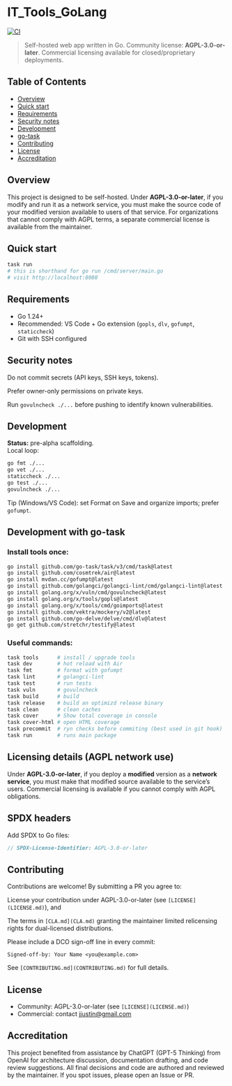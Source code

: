 # IT_Tools_GoLang

[![CI](https://github.com/jsdraven/IT_Tools_GoLang/actions/workflows/ci.yml/badge.svg)](https://github.com/jsdraven/IT_Tools_GoLang/actions/workflows/ci.yml)

> Self-hosted web app written in Go. Community license: **AGPL-3.0-or-later**. Commercial licensing available for closed/proprietary deployments.

## Table of Contents
- [Overview](#overview)
- [Quick start](#quick-start)
- [Requirements](#requirements)
- [Security notes](#security-notes)
- [Development](#development)
- [go-task](#development-with-go-task)
- [Contributing](#contributing)
- [License](#license)
- [Accreditation](#accreditation)


## Overview
This project is designed to be self-hosted. Under **AGPL-3.0-or-later**, if you modify and run it as a network service, you must make the source code of your modified version available to users of that service. For organizations that cannot comply with AGPL terms, a separate commercial license is available from the maintainer.

## Quick start
```bash
task run
# this is shorthand for go run /cmd/server/main.go
# visit http://localhost:8080
```

## Requirements
* Go 1.24+
* Recommended: VS Code + Go extension (`gopls`, `dlv`, `gofumpt`, `staticcheck`)
* Git with SSH configured

## Security notes
Do not commit secrets (API keys, SSH keys, tokens).

Prefer owner-only permissions on private keys.

Run `govulncheck ./...` before pushing to identify known vulnerabilities.

## Development
**Status:** pre-alpha scaffolding.  
Local loop:
```bash
go fmt ./...
go vet ./...
staticcheck ./...
go test ./...
govulncheck ./...
```
Tip (Windows/VS Code): set Format on Save and organize imports; prefer `gofumpt`.

## Development with go-task

### Install tools once:
```bash
go install github.com/go-task/task/v3/cmd/task@latest
go install github.com/cosmtrek/air@latest
go install mvdan.cc/gofumpt@latest
go install github.com/golangci/golangci-lint/cmd/golangci-lint@latest
go install golang.org/x/vuln/cmd/govulncheck@latest
go install golang.org/x/tools/gopls@latest
go install golang.org/x/tools/cmd/goimports@latest
go install github.com/vektra/mockery/v2@latest
go install github.com/go-delve/delve/cmd/dlv@latest
go get github.com/stretchr/testify@latest
```
### Useful commands:
```bash
task tools      # install / upgrade tools
task dev        # hot reload with Air
task fmt        # format with gofumpt
task lint       # golangci-lint
task test       # run tests
task vuln       # govulncheck
task build      # build
task release    # build an optimizd release binary
task clean      # clean caches
task cover      # Show total coverage in console
task cover-html # open HTML coverage
task precommit  # ryn checks before commiting (best used in git hook)
task run        # runs main package
```

## Licensing details (AGPL network use)
Under **AGPL-3.0-or-later**, if you deploy a **modified** version as a **network service**, you must make that modified source available to the service’s users. Commercial licensing is available if you cannot comply with AGPL obligations.

## SPDX headers
Add SPDX to Go files:
```go
// SPDX-License-Identifier: AGPL-3.0-or-later
```

## Contributing
Contributions are welcome! By submitting a PR you agree to:

License your contribution under AGPL-3.0-or-later (see `[LICENSE](LICENSE.md)`), and

The terms in `[CLA.md](CLA.md)` granting the maintainer limited relicensing rights for dual-licensed distributions.

Please include a DCO sign-off line in every commit:
```Git
Signed-off-by: Your Name <you@example.com>
```
See `[CONTRIBUTING.md](CONTRIBUTING.md)` for full details.

## License
*    Community: AGPL-3.0-or-later (see `[LICENSE](LICENSE.md)`)
*    Commercial: contact [jjustin@gmail.com](mailto:jjustin@gmail.com)

## Accreditation
This project benefited from assistance by ChatGPT (GPT-5 Thinking) from OpenAI for architecture discussion, documentation drafting, and code review suggestions. All final decisions and code are authored and reviewed by the maintainer. If you spot issues, please open an Issue or PR.

